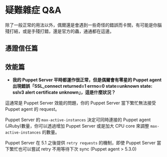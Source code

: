 # 疑難雜症 Q&A

除了一般正常的用法以外，偶爾還是會遇到一些奇怪的錯誤而卡關，有可能是你腦殘打結，或是手殘打錯，還是官方的蟲，通通都在這邊。

## 憑證信任篇

## 效能篇

- **我的 Puppet Server 平時都運作很正常，但是偶爾會有零星的 Puppet agent 出現錯誤「SSL_connect returned=1 errno=0 state=unknown state: sslv3 alert certificate unknown」，這是什麼狀況？**

這通常是 Puppet Server 效能的問題，你的 Puppet Server 當下繁忙無法接受 Puppet agent 的 request。

Puppet Server 的 `max-active-instances` 決定可同時連接的 Puppet agent (JRuby)數量，你可以透過增加 Puppet Server 或是加大 CPU core 來調整 `max-active-instances` 的數量。

Puppet Server 在 5.1 之後提供 `retry requests` 的機制，即使 Puppet Server 當下繁忙也可以嘗試 retry 不用等待下次 sync (Puppet agent > 5.3.0)
